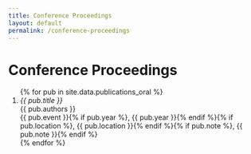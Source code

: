 ```yaml
---
title: Conference Proceedings
layout: default
permalink: /conference-proceedings
---
```


# Conference Proceedings

<ol class="pub-list">
{% for pub in site.data.publications_oral %}
  <li class="pub-item">
    <div class="pub-title"><em>{{ pub.title }}</em></div>
    <div class="pub-authors">{{ pub.authors }}</div>
    <div class="pub-meta">{{ pub.event }}{% if pub.year %}, {{ pub.year }}{% endif %}{% if pub.location %}, {{ pub.location }}{% endif %}{% if pub.note %}, {{ pub.note }}{% endif %}</div>
  </li>
{% endfor %}
</ol>

